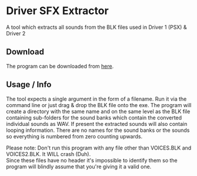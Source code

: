 # Driver SFX Extractor #
A tool which extracts all sounds from the BLK files used in Driver 1 (PSX) &amp; Driver 2

## Download ##
The program can be downloaded from [here](https://www.dropbox.com/s/7z610ic5ieqc6qp/Driver%20SFX%20Extractor.zip?dl=0).

## Usage / Info ##
The tool expects a single argument in the form of a filename. Run it via the command line or just drag & drop the BLK file onto the exe. The program will create a directory with the same name and on the same level as the BLK file containing sub-folders for the sound banks which contain the converted individual sounds as WAV. If present the extracted sounds will also contain looping information. There are no names for the sound banks or the sounds so everything is numbered from zero counting upwards.

Please note: Don't run this program with any file other than VOICES.BLK and VOICES2.BLK. It WILL crash (Duh).  
Since these files have no header it's impossible to identify them so the program will blindly assume that you're giving it a valid one.
